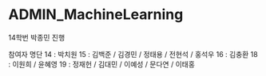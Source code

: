 # ADMIN_MachineLearning

14학번 박종민 진행 




참여자 명단 
14 : 박치원
15 : 김백준 / 김경민 / 정태용 / 전현석 / 홍석우
16 : 김충환
18 : 이원희 / 윤혜영
19 : 정재헌 / 김대민 / 이예성 / 문다연 / 이태홍

